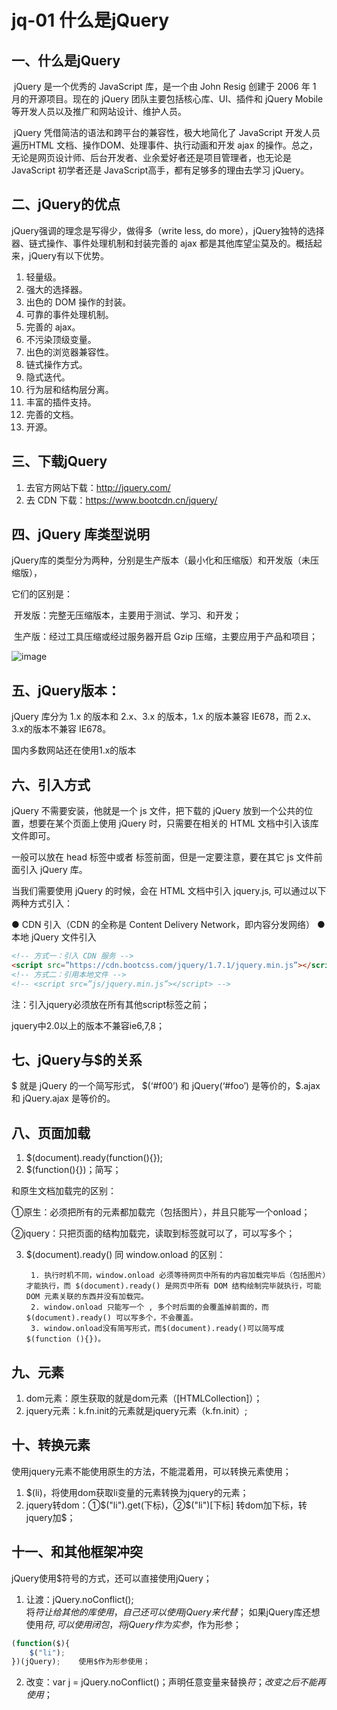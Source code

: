 # jq-01 什么是jQuery
## 一、什么是jQuery
​	jQuery 是一个优秀的 JavaScript 库，是一个由 John Resig 创建于 2006 年 1 月的开源项目。现在的 jQuery 团队主要包括核心库、UI、插件和 jQuery Mobile 等开发人员以及推广和网站设计、维护人员。

​    jQuery 凭借简洁的语法和跨平台的兼容性，极大地简化了 JavaScript 开发人员遍历HTML 文档、操作DOM、处理事件、执行动画和开发 ajax 的操作。总之，无论是网页设计师、后台开发者、业余爱好者还是项目管理者，也无论是 JavaScript 初学者还是 JavaScript高手，都有足够多的理由去学习 jQuery。



## 二、jQuery的优点

jQuery强调的理念是写得少，做得多（write less, do more），jQuery独特的选择器、链式操作、事件处理机制和封装完善的 ajax 都是其他库望尘莫及的。概括起来，jQuery有以下优势。



1. 轻量级。
2. 强大的选择器。
3. 出色的 DOM 操作的封装。
4. 可靠的事件处理机制。
5. 完善的 ajax。
6. 不污染顶级变量。
7. 出色的浏览器兼容性。
8. 链式操作方式。
9. 隐式迭代。
10. 行为层和结构层分离。
11. 丰富的插件支持。
12. 完善的文档。
13. 开源。



## 三、下载jQuery

1. 去官方网站下载：http://jquery.com/
2. 去 CDN 下载：https://www.bootcdn.cn/jquery/



## 四、jQuery 库类型说明

jQuery库的类型分为两种，分别是生产版本（最小化和压缩版）和开发版（未压缩版），



它们的区别是：

​	开发版：完整无压缩版本，主要用于测试、学习、和开发；

​	生产版：经过工具压缩或经过服务器开启 Gzip 压缩，主要应用于产品和项目；

![image](http://notecdn.heny.vip/images/jq-01_什么是jQuery-01.png)


## 五、jQuery版本：
jQuery 库分为 1.x 的版本和 2.x、3.x 的版本，1.x 的版本兼容 IE678，而 2.x、3.x的版本不兼容 IE678。

国内多数网站还在使用1.x的版本

## 六、引入方式
jQuery 不需要安装，他就是一个 js 文件，把下载的 jQuery 放到一个公共的位置，想要在某个页面上使用 jQuery 时，只需要在相关的 HTML 文档中引入该库文件即可。

一般可以放在 head 标签中或者 </body> 标签前面，但是一定要注意，要在其它 js 文件前面引入 jQuery 库。

当我们需要使用 jQuery 的时候，会在 HTML 文档中引入 jquery.js, 可以通过以下两种方式引入：



● CDN 引入（CDN 的全称是 Content Delivery Network，即内容分发网络）
● 本地 jQuery 文件引入
```html
<!-- 方式一：引入 CDN 服务 -->
<script src=”https://cdn.bootcss.com/jquery/1.7.1/jquery.min.js”></script>
<!-- 方式二：引用本地文件 -->
<!-- <script src=”js/jquery.min.js”></script> -->
```
注：引入jquery必须放在所有其他script标签之前；

jquery中2.0以上的版本不兼容ie6,7,8；



## 七、jQuery与$的关系

$ 就是 jQuery 的一个简写形式，
$(‘#f00’) 和 jQuery(‘#foo’) 是等价的，$.ajax 和 jQuery.ajax 是等价的。



## 八、页面加载

1. $(document).ready(function(){});
2. $(function(){})；简写；

和原生文档加载完的区别：

①原生：必须把所有的元素都加载完（包括图片），并且只能写一个onload；

②jquery：只把页面的结构加载完，读取到标签就可以了，可以写多个；

3. $(document).ready() 同 window.onload 的区别：

        1. 执行时机不同，window.onload 必须等待网页中所有的内容加载完毕后（包括图片）才能执行，而 $(document).ready() 是网页中所有 DOM 结构绘制完毕就执行，可能 DOM 元素关联的东西并没有加载完。
        2. window.onload 只能写一个 , 多个时后面的会覆盖掉前面的，而 $(document).ready() 可以写多个，不会覆盖。
        3. window.onload没有简写形式，而$(document).ready()可以简写成$(function (){})。



## 九、元素

1. dom元素：原生获取的就是dom元素（[HTMLCollection]）；
2. jquery元素：k.fn.init的元素就是jquery元素（k.fn.init）;



## 十、转换元素

使用jquery元素不能使用原生的方法，不能混着用，可以转换元素使用；

1. $(li)，将使用dom获取li变量的元素转换为jquery的元素；
2. jquery转dom：①$("li").get(下标)，②$("li")[下标]
转dom加下标，转jquery加$；



## 十一、和其他框架冲突
jQuery使用$符号的方式，还可以直接使用jQuery；
1. 让渡：jQuery.noConflict();   
    将$符让给其他的库使用，自己还可以使用jQuery来代替$；
    如果jQuery库还想使用$符,可以使用闭包，将jQuery作为实参，$作为形参；

```js
(function($){
    $("li");
})(jQuery);    使用$作为形参使用；
```
2. 改变：var j = jQuery.noConflict()；声明任意变量来替换$符；改变之后不能再使用$；
